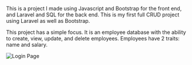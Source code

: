 This is a project I made using Javascript and Bootstrap for the front end, and Laravel and SQL for the back end. This is my first full CRUD project using Laravel as well as Bootstrap.

This project has a simple focus. It is an employee database with the ability to create, view, update, and delete employees. Employees have 2 traits: name and salary. 

![Login Page](https://i.imgur.com/hzeukSy.png)
